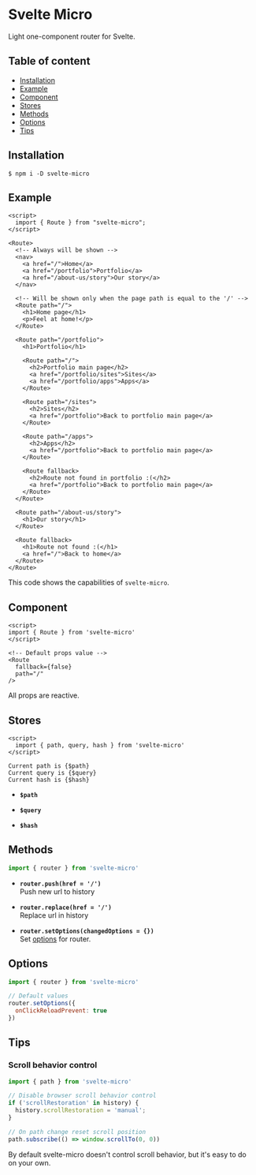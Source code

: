# Svelte Micro

Light one-component router for Svelte.



## Table of content

- [Installation](#installation)
- [Example](#example)
- [Component](#component)
- [Stores](#stores)
- [Methods](#methods)
- [Options](#options)
- [Tips](#tips)



## Installation

```
$ npm i -D svelte-micro
```



## Example

```svelte
<script>
  import { Route } from "svelte-micro";
</script>

<Route>
  <!-- Always will be shown -->
  <nav>
    <a href="/">Home</a>
    <a href="/portfolio">Portfolio</a>
    <a href="/about-us/story">Our story</a>
  </nav>

  <!-- Will be shown only when the page path is equal to the '/' -->
  <Route path="/">
    <h1>Home page</h1>
    <p>Feel at home!</p>
  </Route>

  <Route path="/portfolio">
    <h1>Portfolio</h1>

    <Route path="/">
      <h2>Portfolio main page</h2>
      <a href="/portfolio/sites">Sites</a>
      <a href="/portfolio/apps">Apps</a>
    </Route>

    <Route path="/sites">
      <h2>Sites</h2>
      <a href="/portfolio">Back to portfolio main page</a>
    </Route>

    <Route path="/apps">
      <h2>Apps</h2>
      <a href="/portfolio">Back to portfolio main page</a>
    </Route>

    <Route fallback>
      <h2>Route not found in portfolio :(</h2>
      <a href="/portfolio">Back to portfolio main page</a>
    </Route>
  </Route>

  <Route path="/about-us/story">
    <h1>Our story</h1>
  </Route>

  <Route fallback>
    <h1>Route not found :(</h1>
    <a href="/">Back to home</a>
  </Route>
</Route>
```

This code shows the capabilities of `svelte-micro`.



## Component

```svelte
<script>
import { Route } from 'svelte-micro'
</script>

<!-- Default props value -->
<Route
  fallback={false}
  path="/"
/>
```

All props are reactive.



## Stores

```svelte
<script>
  import { path, query, hash } from 'svelte-micro'
</script>

Current path is {$path}
Current query is {$query}
Current hash is {$hash}
```

- **`$path`** 

- **`$query`**

- **`$hash`**



## Methods

```javascript
import { router } from 'svelte-micro'
```

- **`router.push(href = '/')`**\
  Push new url to history

- **`router.replace(href = '/')`**\
  Replace url in history

- **`router.setOptions(changedOptions = {})`**\
  Set [options](#options) for router.



## Options

```javascript
import { router } from 'svelte-micro'

// Default values
router.setOptions({
  onClickReloadPrevent: true
})
```



## Tips


### Scroll behavior control

```javascript
import { path } from 'svelte-micro'

// Disable browser scroll behavior control
if ('scrollRestoration' in history) {
  history.scrollRestoration = 'manual';
}

// On path change reset scroll position
path.subscribe(() => window.scrollTo(0, 0))
```

By default svelte-micro doesn't control scroll behavior, but it's easy to do on your own.
